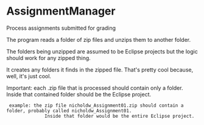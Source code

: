 # AssignmentManager
Process assignments submitted for grading

The program reads a folder of zip files and unzips them to another folder. 

The folders being unzipped are assumed to be Eclipse projects but the logic should work for any zipped thing.

It creates any folders it finds in the zipped file. That's pretty cool because, well, it's just cool.

Important: each .zip file that is processed should contain only a folder. Inside that contained folder should be the Eclipse project.
     
	 example: the zip file nicholdw_Assignment01.zip should contain a folder, probably called nicholdw_Assignment01. 
                  Inside that folder would be the entire Eclipse project. 
